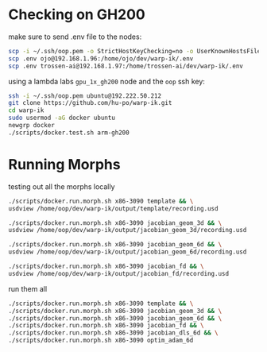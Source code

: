 
# Checking on GH200

make sure to send .env file to the nodes:

```bash
scp -i ~/.ssh/oop.pem -o StrictHostKeyChecking=no -o UserKnownHostsFile=/dev/null .env ubuntu@192.222.50.212:/home/ubuntu/warp-ik/.env
scp .env ojo@192.168.1.96:/home/ojo/dev/warp-ik/.env
scp .env trossen-ai@192.168.1.97:/home/trossen-ai/dev/warp-ik/.env
```

using a lambda labs `gpu_1x_gh200` node and the `oop` ssh key:

```bash
ssh -i ~/.ssh/oop.pem ubuntu@192.222.50.212
git clone https://github.com/hu-po/warp-ik.git
cd warp-ik
sudo usermod -aG docker ubuntu
newgrp docker
./scripts/docker.test.sh arm-gh200
```

# Running Morphs

testing out all the morphs locally

```bash
./scripts/docker.run.morph.sh x86-3090 template && \
usdview /home/oop/dev/warp-ik/output/template/recording.usd
```

```bash
./scripts/docker.run.morph.sh x86-3090 jacobian_geom_3d && \
usdview /home/oop/dev/warp-ik/output/jacobian_geom_3d/recording.usd
```

```bash
./scripts/docker.run.morph.sh x86-3090 jacobian_geom_6d && \
usdview /home/oop/dev/warp-ik/output/jacobian_geom_6d/recording.usd
```

```bash
./scripts/docker.run.morph.sh x86-3090 jacobian_fd && \
usdview /home/oop/dev/warp-ik/output/jacobian_fd/recording.usd
```

run them all

```bash
./scripts/docker.run.morph.sh x86-3090 template && \
./scripts/docker.run.morph.sh x86-3090 jacobian_geom_3d && \
./scripts/docker.run.morph.sh x86-3090 jacobian_geom_6d && \
./scripts/docker.run.morph.sh x86-3090 jacobian_fd && \
./scripts/docker.run.morph.sh x86-3090 jacobian_dls_6d && \
./scripts/docker.run.morph.sh x86-3090 optim_adam_6d
```